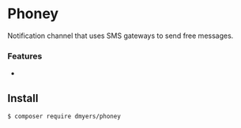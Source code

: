 # Phoney

Notification channel that uses SMS gateways to send free messages.

### Features

* 

## Install

```
$ composer require dmyers/phoney
```
